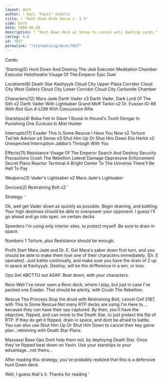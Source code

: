 ```yaml
---
layout: deck
author: ! Karl "Faust" Schultz
title: ! "Hunt Down With Sense v  1 5"
side: Dark
date: 2000-06-20
description: ! "Hunt Down deck w/ Sense to cancel anti dueling cards."
rating: 4.0
id: 7817
permalink: "/starwarsccg/deck/7817"
---
```

Cards: 

'Starting(5)
Hunt Down And Destroy The Jedi
Executor Meditation Chamber
Executor Holotheatre
Visage Of The Emperor
Epic Duel

Locations(6)
Death Star
Kashyyyk
Cloud City Upper Plaza Corridor
Cloud City West Gallery
Cloud City Lower Corridor
Cloud City Carbonite Chamber

Characters(12)
Mara Jade
Darth Vader x3
Darth Vader, Dark Lord Of The Sith x2
Darth Vader With Lightsaber
Grand Moff Tarkin x2
Dr. Evazan
IG-88 With Riot Gun
4-LOM With Concussion Rifle

Starships(4)
Boba Fett In Slave 1
Bossk In Hound's Tooth
Dengar In Punishing One
Zuckuss In Mist Hunter

Interrupts(17)
Evader
This Is Some Rescue
I Have You Now x2
Torture
Twi'lek Advisor x4
Sense x3
Shut Him Up Or Shut Him Down
Elis Herlot x2
Unexpected Interruption
Jabba's Through With You

Effects(11)
Resistance
Visage Of The Emperor
Search And Destroy
Security Precautions
Crush The Rebellion
Lateral Damage
Oppressive Enforcement
Secret Plans
Reactor Terminal
A Bright Center To The Universe
There'll Be Hell To Pay

Weapons(3)
Vader's Lightsaber x2
Mara Jade's Lightsaber

Devices(2)
Restraining Bolt x2
'

Strategy: '



Ok, well get Vader down as quickly as possible. Begin draining, and battling. Your high destinies should be able to overpower your opponent.  I guess I'll go ahead and go into spec. on certain decks

Speeders
I'm using only interior sites, to protect myself.  Be sure to drain in space.

Numbers
1 Torture, plus Resistance should be enough.

Profit
Start Mara Jade and Dr. E. Get Mara's saber down first turn, and you should be able to make them lose one of their characters immediately, (Dr. E operates). Just battle continually, and make sure you have the drain of 2 up in space at Kashyyyk. Destiny, will be the dirfference in a win, or loss.

Ops
Get ABCTTU out ASAP. Beat down, with your characters.

Revo
Well I've never seen a Revo deck, where I play, but just in case I've packed one Evader. That should be plenty, with Crush The Rebellion.

Rescue The Princess
Stop the droid with Restraining Bolt, cancel Cell 2187, with This Is Some Rescue  Not many RTP decks are using I'm Here to.... because they can have their spy captured.  By then, you'll have the objective, flipped, and can move to the Death Star, to just protect the flip of RTP.  If they do get it flipped, drain in space, and dont be afraid to battle.  You can also use Shut Him Up Or Shut Him Down to cancel their key game plan...retreiving with Death Star Plans.

Massassi Base Ops
Dont help them out, by deploying Death Star.  Once they've flipped beat down on Yavin.  Use your starships to your advantage...not theirs...

After reading this strategy, you've probably realized that this is a defensive hunt Down deck.


Well, I guess that's it. Thanks for reading
'
